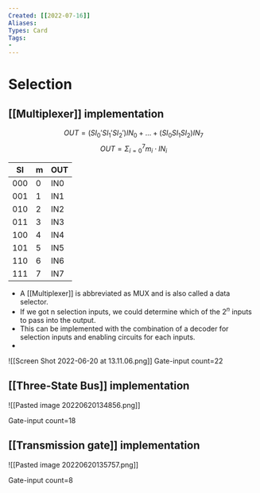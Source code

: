 ```yaml
---
Created: [[2022-07-16]]
Aliases: 
Types: Card
Tags: 
- 
---
```

# Selection
## [[Multiplexer]] implementation
$$OUT=(SI_0'SI_1'SI_2')IN_0+\dots+(SI_0SI_1SI_2)IN_7$$$$OUT=\Sigma^7_{i=0}m_i\cdot IN_i$$

| SI  | m   | OUT |
| --- | --- | --- |
| 000 | 0   | IN0 |
| 001 | 1   | IN1 |
| 010 | 2   | IN2 |
| 011 | 3   | IN3 |
| 100 | 4   | IN4 |
| 101 | 5   | IN5 |
| 110 | 6   | IN6 |
| 111 | 7   | IN7 |

- A [[Multiplexer]] is abbreviated as MUX and is also called a data selector. 
- If we got n selection inputs, we could determine which of the $2^n$ inputs to pass into the output. 
- This can be implemented with the combination of a decoder for selection inputs and enabling circuits for each inputs. 
- 
![[Screen Shot 2022-06-20 at 13.11.06.png]]
Gate-input count=22

## [[Three-State Bus]] implementation

![[Pasted image 20220620134856.png]]

Gate-input count=18

## [[Transmission gate]] implementation

![[Pasted image 20220620135757.png]]

Gate-input count=8